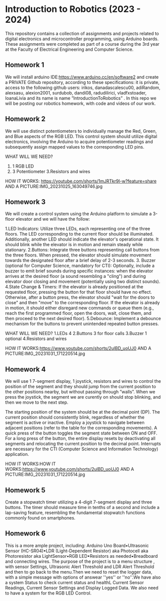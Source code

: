 # Introduction to Robotics (2023 - 2024)

This repository contains a collection of assignments and projects related to digital electronics and microcontroller programming,  using Arduino boards. These assignments were completed as part of a course  during the 3rd year at the Faculty of Electrical Engineering and Computer Science.
  
## Homework 1
We will  install arduino IDE:https://www.arduino.cc/en/software2 and create a PRIVATE Github repository, according to these specifications: 
it is private, access to the following github users: irikos, danadascalescu00, adiRandom, alexsasu, alexion2001, surdubob, dandi08, radudilirici, vladfxstoader, IoanaLivia  and its name is name  ”IntroductionToRobotics” .
In this repo we will be posting our robotics homework, with code and videos of our work.

## Homework 2

We will use distinct potentiometers to individually manage the Red, Green, and Blue aspects of the RGB LED. This control system should utilize digital electronics, involving the Arduino to acquire potentiometer readings and subsequently assign mapped values to the corresponding LED pins.

WHAT WILL WE NEED?
 1. 1 RGB LED
 2. 3 Potentiometer
 3.Resistors and wires

HOW IT WORKS: https://youtube.com/shorts/1mJRTkr9I-w?feature=share
AND A PICTURE:IMG_20231025_163049746.jpg



## Homework 3
We will create a control system using the Arduino platform to simulate a 3-floor elevator and we will have the follow:

1.LED Indicators: Utilize three LEDs, each representing one of the three floors. The LED corresponding to the current floor should be illuminated. Additionally, another LED should indicate the elevator's operational state. It should blink while the elevator is in motion and remain steady while stationary.
2.Buttons: Integrate three buttons representing call buttons from the three floors. When pressed, the elevator should simulate movement towards the designated floor after a brief delay of 2-3 seconds.
3. Buzzer (optional for Computer Science, mandatory for CTI): Optionally, include a buzzer to emit brief sounds during specific instances: when the elevator arrives at the desired floor (a sound resembling a "cling") and during elevator door closing and movement (potentially using two distinct sounds).
4.State Change & Timers: If the elevator is already positioned at the requested floor, pressing the button for that floor should have no effect. Otherwise, after a button press, the elevator should "wait for the doors to close" and then "move" to the corresponding floor. If the elevator is already in motion, it should either disregard new commands or queue them (e.g., reach the first programmed floor, open the doors, wait, close them, and then proceed to the next desired floor).
5.Debounce: Implement a debounce mechanism for the buttons to prevent unintended repeated button presses.

WHAT WILL WE NEED?
1.LEDs 4
2.Buttons 3 for floor calls
3.Buzzer 1 optional
4.Resistors and wires 

HOW IT WORKS:https://www.youtube.com/shorts/2ulBD_uoUJ0
AND A PICTURE:IMG_20231031_171220514.jpg

## Homework 4
We will use 1 7-segment display, 1 joystick, resistors and wires to control the position of
the segment and  they should jump from the current position
to the other positions nearby, but without passing through ”walls”. When we press the joystick, the segment we are curently on should stop blinking, and then we move to the next step.

The starting position of the system should be at the decimal point (DP). The current position should consistently blink, regardless of whether the segment is active or inactive. Employ a joystick to navigate between adjacent positions (refer to the table for the corresponding movements). A quick press of the button toggles the segment state between ON and OFF. For a long press of the button, the entire display resets by deactivating all segments and relocating the current position to the decimal point. Interrupts are necessary for the CTI (Computer Science and Information Technology) application.

HOW IT WORKS:HOW IT WORKS:https://www.youtube.com/shorts/2ulBD_uoUJ0
AND A PICTURE:IMG_20231031_171220514.jpg






## Homework 5
Create a stopwatch timer utilizing a 4-digit 7-segment display and three buttons. The timer should measure time in tenths of a second and include a lap-saving feature, resembling the fundamental stopwatch functions commonly found on smartphones.

## Homework 6
This is a more ample project, including: Arduino Uno Board•Ultrasonic Sensor (HC-SR04)•LDR (Light-Dependent Resistor) aka Photocell aka Photoresistor aka LightSensor•RGB LED•Resistors as needed•Breadboard and connecting wires. The purpose of the project is to a menu structure , with sensor Settings,  Ultrasonic Alert Threshold and LDR Alert Threshold and then to go back to the menu.Then we need to reset the logger data, with a simple message with options of answear ''yes'' or ''no''.We have also a system Status to check current status and healthL Current Sensor Readings, Current Sensor Settings and  Display Logged Data. We also need to have a system for the RGB LED Control.
